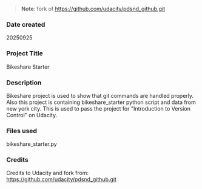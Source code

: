 >**Note**: fork of https://github.com/udacity/pdsnd_github.git

### Date created
20250925

### Project Title
Bikeshare Starter

### Description
Bikeshare project is used to show that git commands are handled properly.
Also this project is containing bikeshare_starter python script and data from new york city.
This is used to pass the project for "Introduction to Version Control" on Udacity.

### Files used
bikeshare_starter.py 

### Credits
Credits to Udacity and fork from: https://github.com/udacity/pdsnd_github.git